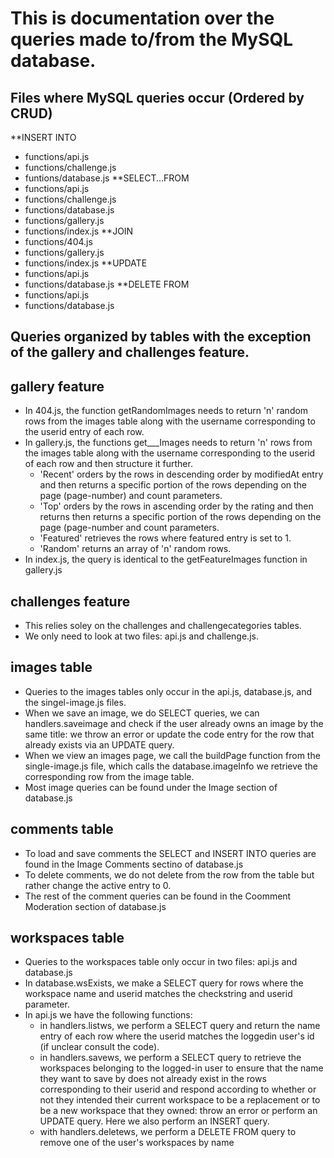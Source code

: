 
# This is documentation over the queries made to/from the MySQL database.

## Files where MySQL queries occur (Ordered by CRUD)
**INSERT INTO
* functions/api.js
* functions/challenge.js
* funtions/database.js
**SELECT...FROM 
* functions/api.js
* functions/challenge.js
* functions/database.js
* functions/gallery.js
* functions/index.js
**JOIN
* functions/404.js
* functions/gallery.js
* functions/index.js
**UPDATE
* functions/api.js
* functions/database.js
**DELETE FROM
* functions/api.js
* functions/database.js

## Queries organized by tables with the exception of the gallery and challenges feature. 

## gallery feature 
* In 404.js, the function getRandomImages needs to return 'n' random rows from the images table along with the username corresponding to the userid entry of each row.
* In gallery.js, the functions get___Images needs to return 'n' rows from the images table along with the username corresponding to the userid of each row and then structure it further.
	* 'Recent' orders by the rows in descending order by modifiedAt entry and then returns a specific portion of the rows depending on the page (page-number) and count parameters.
	* 'Top' orders by the rows in ascending order by the rating and then returns then returns a specific portion of the rows depending on the page (page-number and count parameters. 
	* 'Featured' retrieves the rows where featured entry is set to 1.
	* 'Random' returns an array of 'n' random rows.
* In index.js, the query is identical to the getFeatureImages function in gallery.js 

## challenges feature
* This relies soley on the challenges and challengecategories tables.
* We only need to look at two files: api.js and challenge.js.

## images table
* Queries to the images tables only occur in the api.js, database.js, and the singel-image.js files.
* When we save an image, we do SELECT queries, we can handlers.saveimage and check if the user already owns an image by the same title: we throw an error or update the code entry for the row that already exists via an UPDATE query. 
* When we view an images page, we call the buildPage function from the single-image.js file, which calls the database.imageInfo we retrieve the corresponding row from the image table.
* Most image queries can be found under the Image section of database.js

## comments table
* To load and save comments the SELECT and INSERT INTO queries are found in the Image Comments sectino of database.js
* To delete comments, we do not delete from the row from the table but rather change the active entry to 0.
* The rest of the comment queries can be found in the Coomment Moderation section of database.js
 
## workspaces table
* Queries to the workspaces table only occur in two files: api.js and database.js
* In database.wsExists, we make a SELECT query for rows where the workspace name and userid matches the checkstring and userid parameter.
* In api.js we have the following functions:
	* in handlers.listws, we perform a SELECT query and return the name entry of each row where the userid matches the loggedin user's id (if unclear consult the code).
	* in handlers.savews, we perform a SELECT query to retrieve the workspaces belonging to the logged-in user to ensure that the  name they want to save by does not already exist in the rows corresponding to their userid and respond according to whether or not they intended their current workspace to be a replacement or to be a new workspace that they owned: throw an error or perform an UPDATE query. Here we also perform an INSERT query. 
	* with handlers.deletews, we perform a DELETE FROM query to remove one of the user's workspaces by name
